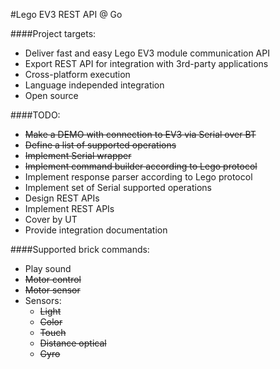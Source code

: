 #Lego EV3 REST API @ Go

####Project targets:
- Deliver fast and easy Lego EV3 module communication API
- Export REST API for integration with 3rd-party applications
- Cross-platform execution
- Language independed integration
- Open source

####TODO:
- ~~Make a DEMO with connection to EV3 via Serial over BT~~
- ~~Define a list of supported operations~~
- ~~Implement Serial wrapper~~
- ~~Implement command builder according to Lego protocol~~
- Implement response parser according to Lego protocol
- Implement set of Serial supported operations
- Design REST APIs
- Implement REST APIs
- Cover by UT
- Provide integration documentation

####Supported brick commands:
- Play sound
- ~~Motor control~~
- ~~Motor sensor~~
- Sensors:
    - ~~Light~~
    - ~~Color~~
    - ~~Touch~~
    - ~~Distance optical~~
    - ~~Gyro~~